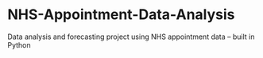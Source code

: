 # NHS-Appointment-Data-Analysis
 Data analysis and forecasting project using NHS appointment data – built in Python
